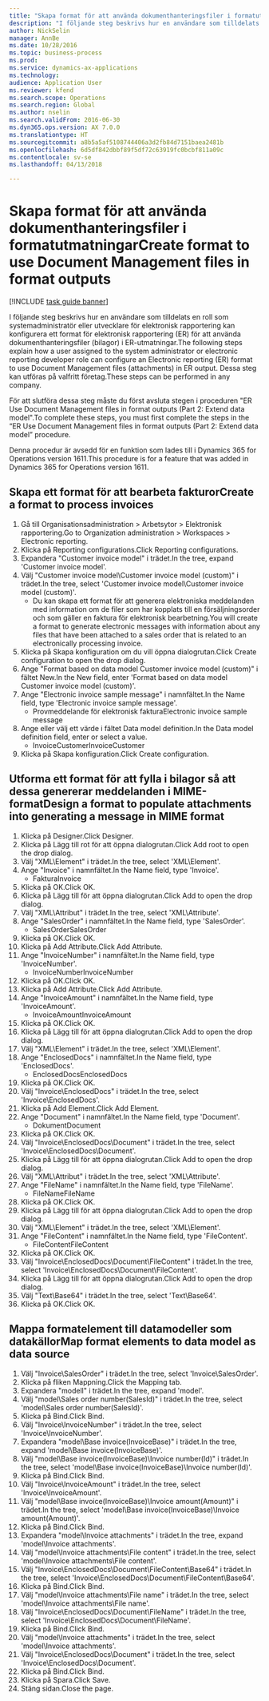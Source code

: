 ```yaml
--- 
title: "Skapa format för att använda dokumenthanteringsfiler i formatutmatningar"
description: "I följande steg beskrivs hur en användare som tilldelats en roll som systemadministratör eller utvecklare för elektronisk rapportering kan konfigurera ett format för elektronisk rapportering (ER) för att använda dokumenthanteringsfiler (bilagor) i ER-utmatningar."
author: NickSelin
manager: AnnBe
ms.date: 10/28/2016
ms.topic: business-process
ms.prod: 
ms.service: dynamics-ax-applications
ms.technology: 
audience: Application User
ms.reviewer: kfend
ms.search.scope: Operations
ms.search.region: Global
ms.author: nselin
ms.search.validFrom: 2016-06-30
ms.dyn365.ops.version: AX 7.0.0
ms.translationtype: HT
ms.sourcegitcommit: a8b5a5af5108744406a3d2fb84d7151baea2481b
ms.openlocfilehash: 6d5df842dbbf89f5df72c63919fc0bcbf811a09c
ms.contentlocale: sv-se
ms.lasthandoff: 04/13/2018

---
```

# <a name="create-format-to-use-document-management-files-in-format-outputs"></a><span data-ttu-id="4a922-103">Skapa format för att använda dokumenthanteringsfiler i formatutmatningar</span><span class="sxs-lookup"><span data-stu-id="4a922-103">Create format to use Document Management files in format outputs</span></span>

[!INCLUDE [task guide banner](../../includes/task-guide-banner.md)]

<span data-ttu-id="4a922-104">I följande steg beskrivs hur en användare som tilldelats en roll som systemadministratör eller utvecklare för elektronisk rapportering kan konfigurera ett format för elektronisk rapportering (ER) för att använda dokumenthanteringsfiler (bilagor) i ER-utmatningar.</span><span class="sxs-lookup"><span data-stu-id="4a922-104">The following steps explain how a user assigned to the system administrator or electronic reporting developer role can configure an Electronic reporting (ER) format to use Document Management files (attachments) in ER output.</span></span> <span data-ttu-id="4a922-105">Dessa steg kan utföras på valfritt företag.</span><span class="sxs-lookup"><span data-stu-id="4a922-105">These steps can be performed in any company.</span></span>

<span data-ttu-id="4a922-106">För att slutföra dessa steg måste du först avsluta stegen i proceduren "ER Use Document Management files in format outputs (Part 2: Extend data model".</span><span class="sxs-lookup"><span data-stu-id="4a922-106">To complete these steps, you must first complete the steps in the “ER Use Document Management files in format outputs (Part 2: Extend data model” procedure.</span></span>

<span data-ttu-id="4a922-107">Denna procedur är avsedd för en funktion som lades till i Dynamics 365 for Operations version 1611.</span><span class="sxs-lookup"><span data-stu-id="4a922-107">This procedure is for a feature that was added in Dynamics 365 for Operations version 1611.</span></span>


## <a name="create-a-format-to-process-invoices"></a><span data-ttu-id="4a922-108">Skapa ett format för att bearbeta fakturor</span><span class="sxs-lookup"><span data-stu-id="4a922-108">Create a format to process invoices</span></span>
1. <span data-ttu-id="4a922-109">Gå till Organisationsadministration > Arbetsytor > Elektronisk rapportering.</span><span class="sxs-lookup"><span data-stu-id="4a922-109">Go to Organization administration > Workspaces > Electronic reporting.</span></span>
2. <span data-ttu-id="4a922-110">Klicka på Reporting configurations.</span><span class="sxs-lookup"><span data-stu-id="4a922-110">Click Reporting configurations.</span></span>
3. <span data-ttu-id="4a922-111">Expandera "Customer invoice model" i trädet.</span><span class="sxs-lookup"><span data-stu-id="4a922-111">In the tree, expand 'Customer invoice model'.</span></span>
4. <span data-ttu-id="4a922-112">Välj "Customer invoice model\Customer invoice model (custom)" i trädet.</span><span class="sxs-lookup"><span data-stu-id="4a922-112">In the tree, select 'Customer invoice model\Customer invoice model (custom)'.</span></span>
    * <span data-ttu-id="4a922-113">Du kan skapa ett format för att generera elektroniska meddelanden med information om de filer som har kopplats till en försäljningsorder och som gäller en faktura för elektronisk bearbetning.</span><span class="sxs-lookup"><span data-stu-id="4a922-113">You will create a format to generate electronic messages with information about any files that have been attached to a sales order that is related to an electronically processing invoice.</span></span>  
5. <span data-ttu-id="4a922-114">Klicka på Skapa konfiguration om du vill öppna dialogrutan.</span><span class="sxs-lookup"><span data-stu-id="4a922-114">Click Create configuration to open the drop dialog.</span></span>
6. <span data-ttu-id="4a922-115">Ange "Format based on data model Customer invoice model (custom)" i fältet New.</span><span class="sxs-lookup"><span data-stu-id="4a922-115">In the New field, enter 'Format based on data model Customer invoice model (custom)'.</span></span>
7. <span data-ttu-id="4a922-116">Ange "Electronic invoice sample message" i namnfältet.</span><span class="sxs-lookup"><span data-stu-id="4a922-116">In the Name field, type 'Electronic invoice sample message'.</span></span>
    * <span data-ttu-id="4a922-117">Provmeddelande för elektronisk faktura</span><span class="sxs-lookup"><span data-stu-id="4a922-117">Electronic invoice sample message</span></span>  
8. <span data-ttu-id="4a922-118">Ange eller välj ett värde i fältet Data model definition.</span><span class="sxs-lookup"><span data-stu-id="4a922-118">In the Data model definition field, enter or select a value.</span></span>
    * <span data-ttu-id="4a922-119">InvoiceCustomer</span><span class="sxs-lookup"><span data-stu-id="4a922-119">InvoiceCustomer</span></span>  
9. <span data-ttu-id="4a922-120">Klicka på Skapa konfiguration.</span><span class="sxs-lookup"><span data-stu-id="4a922-120">Click Create configuration.</span></span>

## <a name="design-a-format-to-populate-attachments-into-generating-a-message-in-mime-format"></a><span data-ttu-id="4a922-121">Utforma ett format för att fylla i bilagor så att dessa genererar meddelanden i MIME-format</span><span class="sxs-lookup"><span data-stu-id="4a922-121">Design a format to populate attachments into generating a message in MIME format</span></span>
1. <span data-ttu-id="4a922-122">Klicka på Designer.</span><span class="sxs-lookup"><span data-stu-id="4a922-122">Click Designer.</span></span>
2. <span data-ttu-id="4a922-123">Klicka på Lägg till rot för att öppna dialogrutan.</span><span class="sxs-lookup"><span data-stu-id="4a922-123">Click Add root to open the drop dialog.</span></span>
3. <span data-ttu-id="4a922-124">Välj "XML\Element" i trädet.</span><span class="sxs-lookup"><span data-stu-id="4a922-124">In the tree, select 'XML\Element'.</span></span>
4. <span data-ttu-id="4a922-125">Ange "Invoice" i namnfältet.</span><span class="sxs-lookup"><span data-stu-id="4a922-125">In the Name field, type 'Invoice'.</span></span>
    * <span data-ttu-id="4a922-126">Faktura</span><span class="sxs-lookup"><span data-stu-id="4a922-126">Invoice</span></span>  
5. <span data-ttu-id="4a922-127">Klicka på OK.</span><span class="sxs-lookup"><span data-stu-id="4a922-127">Click OK.</span></span>
6. <span data-ttu-id="4a922-128">Klicka på Lägg till för att öppna dialogrutan.</span><span class="sxs-lookup"><span data-stu-id="4a922-128">Click Add to open the drop dialog.</span></span>
7. <span data-ttu-id="4a922-129">Välj "XML\Attribut" i trädet.</span><span class="sxs-lookup"><span data-stu-id="4a922-129">In the tree, select 'XML\Attribute'.</span></span>
8. <span data-ttu-id="4a922-130">Ange "SalesOrder" i namnfältet.</span><span class="sxs-lookup"><span data-stu-id="4a922-130">In the Name field, type 'SalesOrder'.</span></span>
    * <span data-ttu-id="4a922-131">SalesOrder</span><span class="sxs-lookup"><span data-stu-id="4a922-131">SalesOrder</span></span>  
9. <span data-ttu-id="4a922-132">Klicka på OK.</span><span class="sxs-lookup"><span data-stu-id="4a922-132">Click OK.</span></span>
10. <span data-ttu-id="4a922-133">Klicka på Add Attribute.</span><span class="sxs-lookup"><span data-stu-id="4a922-133">Click Add Attribute.</span></span>
11. <span data-ttu-id="4a922-134">Ange "InvoiceNumber" i namnfältet.</span><span class="sxs-lookup"><span data-stu-id="4a922-134">In the Name field, type 'InvoiceNumber'.</span></span>
    * <span data-ttu-id="4a922-135">InvoiceNumber</span><span class="sxs-lookup"><span data-stu-id="4a922-135">InvoiceNumber</span></span>  
12. <span data-ttu-id="4a922-136">Klicka på OK.</span><span class="sxs-lookup"><span data-stu-id="4a922-136">Click OK.</span></span>
13. <span data-ttu-id="4a922-137">Klicka på Add Attribute.</span><span class="sxs-lookup"><span data-stu-id="4a922-137">Click Add Attribute.</span></span>
14. <span data-ttu-id="4a922-138">Ange "InvoiceAmount" i namnfältet.</span><span class="sxs-lookup"><span data-stu-id="4a922-138">In the Name field, type 'InvoiceAmount'.</span></span>
    * <span data-ttu-id="4a922-139">InvoiceAmount</span><span class="sxs-lookup"><span data-stu-id="4a922-139">InvoiceAmount</span></span>  
15. <span data-ttu-id="4a922-140">Klicka på OK.</span><span class="sxs-lookup"><span data-stu-id="4a922-140">Click OK.</span></span>
16. <span data-ttu-id="4a922-141">Klicka på Lägg till för att öppna dialogrutan.</span><span class="sxs-lookup"><span data-stu-id="4a922-141">Click Add to open the drop dialog.</span></span>
17. <span data-ttu-id="4a922-142">Välj "XML\Element" i trädet.</span><span class="sxs-lookup"><span data-stu-id="4a922-142">In the tree, select 'XML\Element'.</span></span>
18. <span data-ttu-id="4a922-143">Ange "EnclosedDocs" i namnfältet.</span><span class="sxs-lookup"><span data-stu-id="4a922-143">In the Name field, type 'EnclosedDocs'.</span></span>
    * <span data-ttu-id="4a922-144">EnclosedDocs</span><span class="sxs-lookup"><span data-stu-id="4a922-144">EnclosedDocs</span></span>  
19. <span data-ttu-id="4a922-145">Klicka på OK.</span><span class="sxs-lookup"><span data-stu-id="4a922-145">Click OK.</span></span>
20. <span data-ttu-id="4a922-146">Välj "Invoice\EnclosedDocs" i trädet.</span><span class="sxs-lookup"><span data-stu-id="4a922-146">In the tree, select 'Invoice\EnclosedDocs'.</span></span>
21. <span data-ttu-id="4a922-147">Klicka på Add Element.</span><span class="sxs-lookup"><span data-stu-id="4a922-147">Click Add Element.</span></span>
22. <span data-ttu-id="4a922-148">Ange "Document" i namnfältet.</span><span class="sxs-lookup"><span data-stu-id="4a922-148">In the Name field, type 'Document'.</span></span>
    * <span data-ttu-id="4a922-149">Dokument</span><span class="sxs-lookup"><span data-stu-id="4a922-149">Document</span></span>  
23. <span data-ttu-id="4a922-150">Klicka på OK.</span><span class="sxs-lookup"><span data-stu-id="4a922-150">Click OK.</span></span>
24. <span data-ttu-id="4a922-151">Välj "Invoice\EnclosedDocs\Document" i trädet.</span><span class="sxs-lookup"><span data-stu-id="4a922-151">In the tree, select 'Invoice\EnclosedDocs\Document'.</span></span>
25. <span data-ttu-id="4a922-152">Klicka på Lägg till för att öppna dialogrutan.</span><span class="sxs-lookup"><span data-stu-id="4a922-152">Click Add to open the drop dialog.</span></span>
26. <span data-ttu-id="4a922-153">Välj "XML\Attribut" i trädet.</span><span class="sxs-lookup"><span data-stu-id="4a922-153">In the tree, select 'XML\Attribute'.</span></span>
27. <span data-ttu-id="4a922-154">Ange "FileName" i namnfältet.</span><span class="sxs-lookup"><span data-stu-id="4a922-154">In the Name field, type 'FileName'.</span></span>
    * <span data-ttu-id="4a922-155">FileName</span><span class="sxs-lookup"><span data-stu-id="4a922-155">FileName</span></span>  
28. <span data-ttu-id="4a922-156">Klicka på OK.</span><span class="sxs-lookup"><span data-stu-id="4a922-156">Click OK.</span></span>
29. <span data-ttu-id="4a922-157">Klicka på Lägg till för att öppna dialogrutan.</span><span class="sxs-lookup"><span data-stu-id="4a922-157">Click Add to open the drop dialog.</span></span>
30. <span data-ttu-id="4a922-158">Välj "XML\Element" i trädet.</span><span class="sxs-lookup"><span data-stu-id="4a922-158">In the tree, select 'XML\Element'.</span></span>
31. <span data-ttu-id="4a922-159">Ange "FileContent" i namnfältet.</span><span class="sxs-lookup"><span data-stu-id="4a922-159">In the Name field, type 'FileContent'.</span></span>
    * <span data-ttu-id="4a922-160">FileContent</span><span class="sxs-lookup"><span data-stu-id="4a922-160">FileContent</span></span>  
32. <span data-ttu-id="4a922-161">Klicka på OK.</span><span class="sxs-lookup"><span data-stu-id="4a922-161">Click OK.</span></span>
33. <span data-ttu-id="4a922-162">Välj "Invoice\EnclosedDocs\Document\FileContent" i trädet.</span><span class="sxs-lookup"><span data-stu-id="4a922-162">In the tree, select 'Invoice\EnclosedDocs\Document\FileContent'.</span></span>
34. <span data-ttu-id="4a922-163">Klicka på Lägg till för att öppna dialogrutan.</span><span class="sxs-lookup"><span data-stu-id="4a922-163">Click Add to open the drop dialog.</span></span>
35. <span data-ttu-id="4a922-164">Välj "Text\Base64" i trädet.</span><span class="sxs-lookup"><span data-stu-id="4a922-164">In the tree, select 'Text\Base64'.</span></span>
36. <span data-ttu-id="4a922-165">Klicka på OK.</span><span class="sxs-lookup"><span data-stu-id="4a922-165">Click OK.</span></span>

## <a name="map-format-elements-to-data-model-as-data-source"></a><span data-ttu-id="4a922-166">Mappa formatelement till datamodeller som datakällor</span><span class="sxs-lookup"><span data-stu-id="4a922-166">Map format elements to data model as data source</span></span>
1. <span data-ttu-id="4a922-167">Välj "Invoice\SalesOrder" i trädet.</span><span class="sxs-lookup"><span data-stu-id="4a922-167">In the tree, select 'Invoice\SalesOrder'.</span></span>
2. <span data-ttu-id="4a922-168">Klicka på fliken Mappning.</span><span class="sxs-lookup"><span data-stu-id="4a922-168">Click the Mapping tab.</span></span>
3. <span data-ttu-id="4a922-169">Expandera "modell" i trädet.</span><span class="sxs-lookup"><span data-stu-id="4a922-169">In the tree, expand 'model'.</span></span>
4. <span data-ttu-id="4a922-170">Välj "model\Sales order number(SalesId)" i trädet.</span><span class="sxs-lookup"><span data-stu-id="4a922-170">In the tree, select 'model\Sales order number(SalesId)'.</span></span>
5. <span data-ttu-id="4a922-171">Klicka på Bind.</span><span class="sxs-lookup"><span data-stu-id="4a922-171">Click Bind.</span></span>
6. <span data-ttu-id="4a922-172">Välj "Invoice\InvoiceNumber" i trädet.</span><span class="sxs-lookup"><span data-stu-id="4a922-172">In the tree, select 'Invoice\InvoiceNumber'.</span></span>
7. <span data-ttu-id="4a922-173">Expandera "model\Base invoice(InvoiceBase)" i trädet.</span><span class="sxs-lookup"><span data-stu-id="4a922-173">In the tree, expand 'model\Base invoice(InvoiceBase)'.</span></span>
8. <span data-ttu-id="4a922-174">Välj "model\Base invoice(InvoiceBase)\Invoice number(Id)" i trädet.</span><span class="sxs-lookup"><span data-stu-id="4a922-174">In the tree, select 'model\Base invoice(InvoiceBase)\Invoice number(Id)'.</span></span>
9. <span data-ttu-id="4a922-175">Klicka på Bind.</span><span class="sxs-lookup"><span data-stu-id="4a922-175">Click Bind.</span></span>
10. <span data-ttu-id="4a922-176">Välj "Invoice\InvoiceAmount" i trädet.</span><span class="sxs-lookup"><span data-stu-id="4a922-176">In the tree, select 'Invoice\InvoiceAmount'.</span></span>
11. <span data-ttu-id="4a922-177">Välj "model\Base invoice(InvoiceBase)\Invoice amount(Amount)" i trädet.</span><span class="sxs-lookup"><span data-stu-id="4a922-177">In the tree, select 'model\Base invoice(InvoiceBase)\Invoice amount(Amount)'.</span></span>
12. <span data-ttu-id="4a922-178">Klicka på Bind.</span><span class="sxs-lookup"><span data-stu-id="4a922-178">Click Bind.</span></span>
13. <span data-ttu-id="4a922-179">Expandera "model\Invoice attachments" i trädet.</span><span class="sxs-lookup"><span data-stu-id="4a922-179">In the tree, expand 'model\Invoice attachments'.</span></span>
14. <span data-ttu-id="4a922-180">Välj "model\Invoice attachments\File content" i trädet.</span><span class="sxs-lookup"><span data-stu-id="4a922-180">In the tree, select 'model\Invoice attachments\File content'.</span></span>
15. <span data-ttu-id="4a922-181">Välj "Invoice\EnclosedDocs\Document\FileContent\Base64" i trädet.</span><span class="sxs-lookup"><span data-stu-id="4a922-181">In the tree, select 'Invoice\EnclosedDocs\Document\FileContent\Base64'.</span></span>
16. <span data-ttu-id="4a922-182">Klicka på Bind.</span><span class="sxs-lookup"><span data-stu-id="4a922-182">Click Bind.</span></span>
17. <span data-ttu-id="4a922-183">Välj "model\Invoice attachments\File name" i trädet.</span><span class="sxs-lookup"><span data-stu-id="4a922-183">In the tree, select 'model\Invoice attachments\File name'.</span></span>
18. <span data-ttu-id="4a922-184">Välj "Invoice\EnclosedDocs\Document\FileName" i trädet.</span><span class="sxs-lookup"><span data-stu-id="4a922-184">In the tree, select 'Invoice\EnclosedDocs\Document\FileName'.</span></span>
19. <span data-ttu-id="4a922-185">Klicka på Bind.</span><span class="sxs-lookup"><span data-stu-id="4a922-185">Click Bind.</span></span>
20. <span data-ttu-id="4a922-186">Välj "model\Invoice attachments" i trädet.</span><span class="sxs-lookup"><span data-stu-id="4a922-186">In the tree, select 'model\Invoice attachments'.</span></span>
21. <span data-ttu-id="4a922-187">Välj "Invoice\EnclosedDocs\Document" i trädet.</span><span class="sxs-lookup"><span data-stu-id="4a922-187">In the tree, select 'Invoice\EnclosedDocs\Document'.</span></span>
22. <span data-ttu-id="4a922-188">Klicka på Bind.</span><span class="sxs-lookup"><span data-stu-id="4a922-188">Click Bind.</span></span>
23. <span data-ttu-id="4a922-189">Klicka på Spara.</span><span class="sxs-lookup"><span data-stu-id="4a922-189">Click Save.</span></span>
24. <span data-ttu-id="4a922-190">Stäng sidan.</span><span class="sxs-lookup"><span data-stu-id="4a922-190">Close the page.</span></span>



